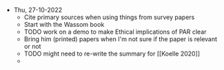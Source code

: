 - Thu, 27-10-2022
	- Cite primary sources when using things from survey papers
	- Start with the Wassom book
	- TODO work on a demo to make Ethical implications of PAR clear
	- Bring him (printed) papers when I'm not sure if the paper is relevant or not
	- TODO might need to re-write the summary for [[Koelle 2020]]
	-